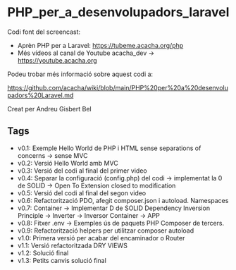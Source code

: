 # PHP_per_a_desenvolupadors_laravel

Codi font del screencast:

- Aprèn PHP per a Laravel: https://tubeme.acacha.org/php
- Més vídeos al canal de Youtube acacha_dev -> https://youtube.acacha.org

Podeu trobar més informació sobre aquest codi a:

https://github.com/acacha/wiki/blob/main/PHP%20per%20a%20desenvolupadors%20Laravel.md

Creat per Andreu Gisbert Bel

## Tags
- v0.1: Exemple Hello World de PHP i HTML sense separations of concerns -> sense MVC
- v0.2: Versió Hello World amb MVC
- v0.3: Versió del codi al final del primer video
- v0.4: Separar la configuració (config.php) del codi -> implementat la 0 de SOLID -> Open To Extension closed to modification
- v0.5: Versió del codi al final del segon video
- v0.6: Refactorització PDO, afegit composer.json i autoload. Namespaces
- v0.7: Container -> Implementar D de SOLID Dependency Inversion Principle -> Inverter -> Inversor Container -> APP
- v0.8: Fitxer .env -> Exemples ús de paquets PHP Composer de tercers.
- v0.9: Refactorització helpers per utilitzar composer autoload
- v1.0: Primera versió per acabar del encaminador o Router
- v1.1: Versió refactoritzada DRY VIEWS
- v1.2: Solució final
- v1.3: Petits canvis solució final